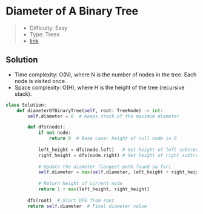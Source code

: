 # Diameter of A Binary Tree

> - Difficulty: Easy
> - Type: Trees
> - [link](https://leetcode.com/problems/diameter-of-binary-tree/)

## Solution
- Time complexity: O(N), where N is the number of nodes in the tree. Each node is visited once.
- Space complexity: O(H), where H is the height of the tree (recursive stack).

```python
class Solution:
    def diameterOfBinaryTree(self, root: TreeNode) -> int:
        self.diameter = 0  # Keeps track of the maximum diameter

        def dfs(node):
            if not node:
                return 0  # Base case: height of null node is 0
            
            left_height = dfs(node.left)   # Get height of left subtree
            right_height = dfs(node.right) # Get height of right subtree
            
            # Update the diameter (longest path found so far)
            self.diameter = max(self.diameter, left_height + right_height)
            
            # Return height of current node
            return 1 + max(left_height, right_height)
        
        dfs(root)  # Start DFS from root
        return self.diameter  # Final diameter value
```